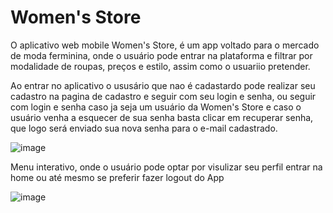 <h1> Women's Store</h1>
O aplicativo web mobile Women's Store, é um app voltado para o mercado de moda ferminina, onde o usuário pode entrar na plataforma e filtrar por modalidade de roupas, preços e estilo, assim como o usuariio pretender.

Ao entrar no aplicativo  o ususário que nao é cadastardo pode realizar seu cadastro na pagina de cadastro e seguir com seu login e senha, ou seguir com login e senha caso ja seja um usuário da Women's Store e caso o usuário venha a esquecer de sua senha basta clicar em recuperar senha, que logo será enviado sua nova senha para o e-mail cadastrado.

![image](https://user-images.githubusercontent.com/88889584/202318491-81bead78-b9e6-4c46-b636-a80a179c4921.png)


Menu interativo, onde o usuário pode optar por visulizar seu perfil entrar na home ou até mesmo se preferir fazer logout do App

![image](https://user-images.githubusercontent.com/88889584/202716630-2f387b4b-12f6-424c-a746-d634d2d28cad.png)


